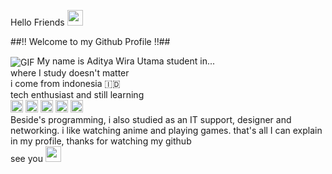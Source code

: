 Hello Friends <img src="https://media.giphy.com/media/hvRJCLFzcasrR4ia7z/giphy.gif" width="25">

##!! Welcome to my Github Profile !!##

<img align="center" alt="GIF" src="https://media.giphy.com/media/c4p59oQhRFE1W/giphy.gif" >
My name is Aditya Wira Utama student in... </br>where I study doesn't matter</br>
i come from indonesia 🇮🇩
</br>
tech enthusiast and still learning</br>
<code><img height="20" src="https://cdn.jsdelivr.net/npm/simple-icons@3.9.0/icons/javascript.svg"></code>
<code><img height="20" src="https://cdn.jsdelivr.net/npm/simple-icons@3.9.0/icons/node-dot-js.svg"></code>
<code><img height="20" src="https://cdn.jsdelivr.net/npm/simple-icons@3.9.0/icons/python.svg"></code>
<code><img height="20" src="https://cdn.jsdelivr.net/npm/simple-icons@3.9.0/icons/go.svg"></code>
<code><img height="20" src="https://cdn.jsdelivr.net/npm/simple-icons@3.9.0/icons/php.svg"></code>

</br>
Beside's programming, i also studied as an IT support, designer and networking. i like watching anime and playing games. that's all I can explain in my profile, thanks for watching my github
</br>
see you <img src="https://media.giphy.com/media/hvRJCLFzcasrR4ia7z/giphy.gif" width="25">

